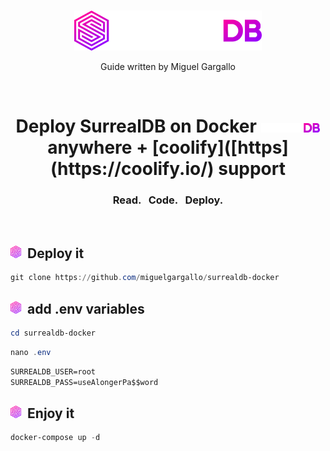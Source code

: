 <br>
<p align="center">
    <a href="https://github.com/miguelgargallo/surrealdb-docker" target="_blank">
        <img width="300" src="/img/light/logo.svg" alt="SurrealDB Logo">
    </a>
    <p align="center">
    Guide written by Miguel Gargallo
    </p>
</p>
<br>
<h1 align="center">
    <a>Deploy SurrealDB on Docker <a href="https://github.com/miguelgargallo/surrealdb-docker" target="_blank">
        <img src="/img/light/text.svg" height="15" alt="SurrealDB">
    </a> anywhere + [coolify]([https](https://coolify.io/) support </h1>
    <h3 align="center">Read. &nbsp; Code. &nbsp; Deploy.</h3>
    <br>

<h2><img height="20" src="/img/whatissurreal.svg">&nbsp;&nbsp;Deploy it</h2>

```powershell
git clone https://github.com/miguelgargallo/surrealdb-docker
```

<h2><img height="20" src="/img/whatissurreal.svg">&nbsp;&nbsp;add .env variables</h2>

```powershell
cd surrealdb-docker
```

```powershell
nano .env
```

```md
SURREALDB_USER=root
SURREALDB_PASS=useAlongerPa$$word
```

<h2><img height="20" src="/img/whatissurreal.svg">&nbsp;&nbsp;Enjoy it</h2>

```powershell
docker-compose up -d
```

